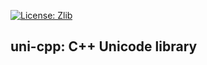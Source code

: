 [![License: Zlib](https://img.shields.io/badge/License-Zlib-lightgrey.svg)](https://opensource.org/licenses/Zlib)

## uni-cpp: C++ Unicode library